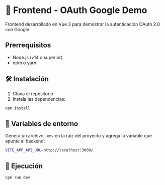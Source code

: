 # 🎨 Frontend - OAuth Google Demo

Frontend desarrollado en Vue 3 para demostrar la autenticación OAuth 2.0 con Google.

## Prerrequisitos

- Node.js (v14 o superior)
- npm o yarn

## 🛠️ Instalación

1. Clona el repositorio
2. Instala las dependencias:

```bash
npm install
```

## 📝 Variables de entorno

Genera un archivo `.env` en la raíz del proyecto y agrega la variable que apunte al backend:

```bash
VITE_APP_API_URL=http://localhost:3000/
```

## 🚀 Ejecución

```bash
npm run dev
```